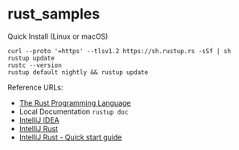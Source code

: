 # rust_samples

Quick Install (Linux or macOS)
```
curl --proto '=https' --tlsv1.2 https://sh.rustup.rs -sSf | sh
rustup update
rustc --version
rustup default nightly && rustup update
```

Reference URLs:
* [The Rust Programming Language](https://doc.rust-lang.org/book/)
* Local Documentation `rustup doc`
* [IntelliJ IDEA](https://www.jetbrains.com/idea/)
* [IntelliJ Rust](https://www.jetbrains.com/rust/)
* [IntelliJ Rust - Quick start guide](https://plugins.jetbrains.com/plugin/8182-rust/docs/rust-quick-start.html)

